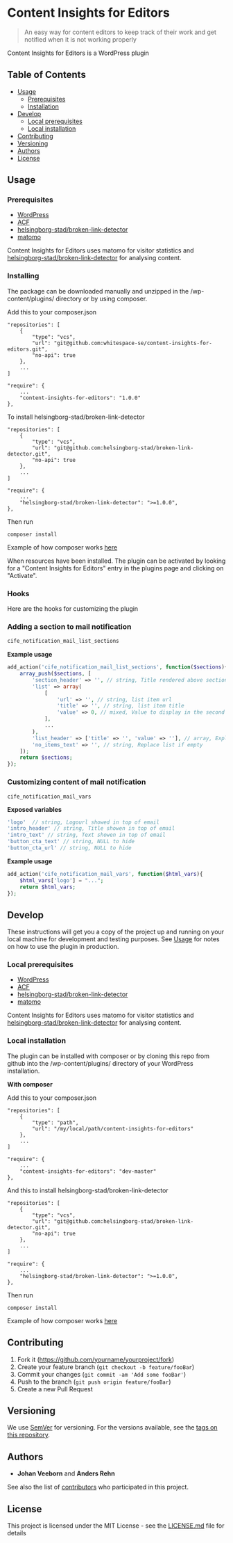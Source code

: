 # Content Insights for Editors

> An easy way for content editors to keep track of their work and get notified when it is not working properly

Content Insights for Editors is a WordPress plugin 

## Table of Contents

* [Usage](#usage)
    * [Prerequisites](#prerequisites)
    * [Installation](#installation)
* [Develop](#develop)
    * [Local prerequisites](#local-prerequisites)
    * [Local installation](#local-installation)
* [Contributing](#contributing)
* [Versioning](#versioning)
* [Authors](#authors)
* [License](#license)

## Usage

### Prerequisites

* [WordPress](https://wordpress.com/)
* [ACF](https://www.advancedcustomfields.com/)
* [helsingborg-stad/broken-link-detector](https://github.com/helsingborg-stad/broken-link-detector)
* [matomo](https://matomo.org/)

Content Insights for Editors uses matomo for visitor statistics and [helsingborg-stad/broken-link-detector](https://github.com/helsingborg-stad/broken-link-detector) for analysing content.

### Installing

The package can be downloaded manually and unzipped in the /wp-content/plugins/ directory or by using composer. 

Add this to your composer.json

```
"repositories": [
    {
        "type": "vcs",
        "url": "git@github.com:whitespace-se/content-insights-for-editors.git",
        "no-api": true
    },
    ...
]

"require": {
    ...
    "content-insights-for-editors": "1.0.0"
},
```

To install helsingborg-stad/broken-link-detector

```
"repositories": [
    {
        "type": "vcs",
        "url": "git@github.com:helsingborg-stad/broken-link-detector.git",
        "no-api": true
    },
    ...
]

"require": {
    ...
    "helsingborg-stad/broken-link-detector": ">=1.0.0",
},
```

Then run 

```
composer install
```

Example of how composer works [here](https://wpackagist.org/)

When resources have been installed. The plugin can be activated by looking for a "Content Insights for Editors" entry in the plugins page and clicking on "Activate".

### Hooks

Here are the hooks for customizing the plugin

### Adding a section to mail notification
```php
cife_notification_mail_list_sections
```

**Example usage**

```php
add_action('cife_notification_mail_list_sections', function($sections){
    array_push($sections, [
        'section_header' => '', // string, Title rendered above section
        'list' => array(
            [
                'url' => '', // string, list item url
                'title' => '', // string, list item title
                'value' => 0, // mixed, Value to display in the second column (OPTIONAL)
            ],
            ...
        ),
        'list_header' => ['title' => '', 'value' => ''], // array, Explaining list.title and list.value 
        'no_items_text' => '', // string, Replace list if empty
    ]);
    return $sections;
});
```

### Customizing content of mail notification

```
cife_notification_mail_vars
```

**Exposed variables**
```php
'logo'  // string, Logourl showed in top of email
'intro_header' // string, Title showen in top of email
'intro_text' // string, Text showen in top of email
'button_cta_text' // string, NULL to hide
'button_cta_url' // string, NULL to hide
```

**Example usage**

```php
add_action('cife_notification_mail_vars', function($html_vars){
    $html_vars['logo'] = "..."; 
    return $html_vars;
});
```

## Develop

These instructions will get you a copy of the project up and running on your local machine for development and testing purposes. See [Usage](#usage) for notes on how to use the plugin in production.

### Local prerequisites

* [WordPress](https://wordpress.com/)
* [ACF](https://www.advancedcustomfields.com/)
* [helsingborg-stad/broken-link-detector](https://github.com/helsingborg-stad/broken-link-detector)
* [matomo](https://matomo.org/)

Content Insights for Editors uses matomo for visitor statistics and [helsingborg-stad/broken-link-detector](https://github.com/helsingborg-stad/broken-link-detector) for analysing content.

### Local installation

The plugin can be installed with composer or by cloning this repo from github into the /wp-content/plugins/ directory of your WordPress installation.

**With composer**

Add this to your composer.json

````
"repositories": [
    {
        "type": "path",
        "url": "/my/local/path/content-insights-for-editors"
    },
    ...
]

"require": {
    ...
    "content-insights-for-editors": "dev-master"
},
````

And this to install helsingborg-stad/broken-link-detector

````
"repositories": [
    {
        "type": "vcs",
        "url": "git@github.com:helsingborg-stad/broken-link-detector.git",
        "no-api": true
    },
    ...
]

"require": {
    ...
    "helsingborg-stad/broken-link-detector": ">=1.0.0",
},
````

Then run 

````
composer install
````

Example of how composer works [here](https://wpackagist.org/)

## Contributing

1. Fork it (<https://github.com/yourname/yourproject/fork>)
2. Create your feature branch (`git checkout -b feature/fooBar`)
3. Commit your changes (`git commit -am 'Add some fooBar'`)
4. Push to the branch (`git push origin feature/fooBar`)
5. Create a new Pull Request

## Versioning

We use [SemVer](http://semver.org/) for versioning. For the versions available, see the [tags on this repository](https://github.com/whitespace-se/content-insights-for-editors/tags). 

## Authors

* **Johan Veeborn** and **Anders Rehn**

See also the list of [contributors](https://github.com/whitespace-se/content-insights-for-editors/graphs/contributors) who participated in this project.

## License

This project is licensed under the MIT License - see the [LICENSE.md](LICENSE.md) file for details